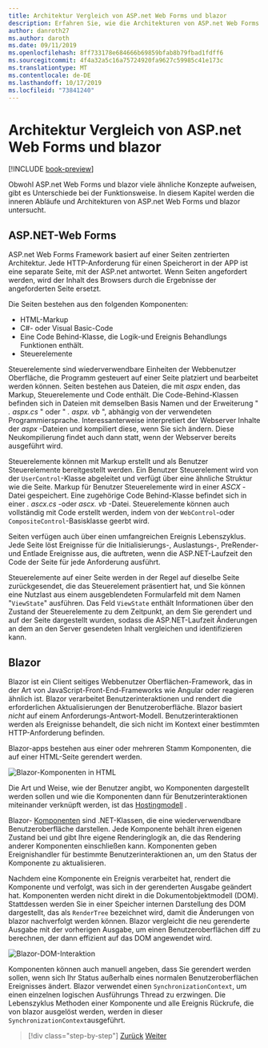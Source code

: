 ```yaml
---
title: Architektur Vergleich von ASP.net Web Forms und blazor
description: Erfahren Sie, wie die Architekturen von ASP.net Web Forms und blazor vergleichen.
author: danroth27
ms.author: daroth
ms.date: 09/11/2019
ms.openlocfilehash: 8ff733178e684666b69859bfab8b79fbad1fdff6
ms.sourcegitcommit: 4f4a32a5c16a75724920fa9627c59985c41e173c
ms.translationtype: MT
ms.contentlocale: de-DE
ms.lasthandoff: 10/17/2019
ms.locfileid: "73841240"
---
```

# <a name="architecture-comparison-of-aspnet-web-forms-and-blazor"></a>Architektur Vergleich von ASP.net Web Forms und blazor

[!INCLUDE [book-preview](../../../includes/book-preview.md)]

Obwohl ASP.net Web Forms und blazor viele ähnliche Konzepte aufweisen, gibt es Unterschiede bei der Funktionsweise. In diesem Kapitel werden die inneren Abläufe und Architekturen von ASP.net Web Forms und blazor untersucht.

## <a name="aspnet-web-forms"></a>ASP.NET-Web Forms

ASP.net Web Forms Framework basiert auf einer Seiten zentrierten Architektur. Jede HTTP-Anforderung für einen Speicherort in der APP ist eine separate Seite, mit der ASP.net antwortet. Wenn Seiten angefordert werden, wird der Inhalt des Browsers durch die Ergebnisse der angeforderten Seite ersetzt.

Die Seiten bestehen aus den folgenden Komponenten:

- HTML-Markup
- C#- oder Visual Basic-Code
- Eine Code Behind-Klasse, die Logik-und Ereignis Behandlungs Funktionen enthält.
- Steuerelemente

Steuerelemente sind wiederverwendbare Einheiten der Webbenutzer Oberfläche, die Programm gesteuert auf einer Seite platziert und bearbeitet werden können. Seiten bestehen aus Dateien, die mit *aspx* enden, das Markup, Steuerelemente und Code enthält. Die Code-Behind-Klassen befinden sich in Dateien mit demselben Basis Namen und der Erweiterung " *. aspx.cs* " oder " *. aspx. vb* ", abhängig von der verwendeten Programmiersprache. Interessanterweise interpretiert der Webserver Inhalte der *aspx* -Dateien und kompiliert diese, wenn Sie sich ändern. Diese Neukompilierung findet auch dann statt, wenn der Webserver bereits ausgeführt wird.

Steuerelemente können mit Markup erstellt und als Benutzer Steuerelemente bereitgestellt werden. Ein Benutzer Steuerelement wird von der `UserControl`-Klasse abgeleitet und verfügt über eine ähnliche Struktur wie die Seite. Markup für Benutzer Steuerelemente wird in einer *ASCX* -Datei gespeichert. Eine zugehörige Code Behind-Klasse befindet sich in einer *. ascx.cs* -oder *ascx. vb* -Datei. Steuerelemente können auch vollständig mit Code erstellt werden, indem von der `WebControl`-oder `CompositeControl`-Basisklasse geerbt wird.

Seiten verfügen auch über einen umfangreichen Ereignis Lebenszyklus. Jede Seite löst Ereignisse für die Initialisierungs-, Auslastungs-, PreRender-und Entlade Ereignisse aus, die auftreten, wenn die ASP.NET-Laufzeit den Code der Seite für jede Anforderung ausführt.

Steuerelemente auf einer Seite werden in der Regel auf dieselbe Seite zurückgesendet, die das Steuerelement präsentiert hat, und Sie können eine Nutzlast aus einem ausgeblendeten Formularfeld mit dem Namen "`ViewState`" ausführen. Das Feld `ViewState` enthält Informationen über den Zustand der Steuerelemente zu dem Zeitpunkt, an dem Sie gerendert und auf der Seite dargestellt wurden, sodass die ASP.NET-Laufzeit Änderungen an dem an den Server gesendeten Inhalt vergleichen und identifizieren kann.

## <a name="blazor"></a>Blazor

Blazor ist ein Client seitiges Webbenutzer Oberflächen-Framework, das in der Art von JavaScript-Front-End-Frameworks wie Angular oder reagieren ähnlich ist. Blazor verarbeitet Benutzerinteraktionen und rendert die erforderlichen Aktualisierungen der Benutzeroberfläche. Blazor basiert *nicht* auf einem Anforderungs-Antwort-Modell. Benutzerinteraktionen werden als Ereignisse behandelt, die sich nicht im Kontext einer bestimmten HTTP-Anforderung befinden.

Blazor-apps bestehen aus einer oder mehreren Stamm Komponenten, die auf einer HTML-Seite gerendert werden.

![Blazor-Komponenten in HTML](./media/architecture-comparison/blazor-components-in-html.png)

Die Art und Weise, wie der Benutzer angibt, wo Komponenten dargestellt werden sollen und wie die Komponenten dann für Benutzerinteraktionen miteinander verknüpft werden, ist das [Hostingmodell](hosting-models.md) .

Blazor- [Komponenten](components.md) sind .NET-Klassen, die eine wiederverwendbare Benutzeroberfläche darstellen. Jede Komponente behält ihren eigenen Zustand bei und gibt Ihre eigene Renderinglogik an, die das Rendering anderer Komponenten einschließen kann. Komponenten geben Ereignishandler für bestimmte Benutzerinteraktionen an, um den Status der Komponente zu aktualisieren.

Nachdem eine Komponente ein Ereignis verarbeitet hat, rendert die Komponente und verfolgt, was sich in der gerenderten Ausgabe geändert hat. Komponenten werden nicht direkt in die Dokumentobjektmodell (DOM). Stattdessen werden Sie in einer Speicher internen Darstellung des DOM dargestellt, das als `RenderTree` bezeichnet wird, damit die Änderungen von blazor nachverfolgt werden können. Blazor vergleicht die neu gerenderte Ausgabe mit der vorherigen Ausgabe, um einen Benutzeroberflächen diff zu berechnen, der dann effizient auf das DOM angewendet wird.

![Blazor-DOM-Interaktion](./media/architecture-comparison/blazor-dom-interaction.png)

Komponenten können auch manuell angeben, dass Sie gerendert werden sollen, wenn sich Ihr Status außerhalb eines normalen Benutzeroberflächen Ereignisses ändert. Blazor verwendet einen `SynchronizationContext`, um einen einzelnen logischen Ausführungs Thread zu erzwingen. Die Lebenszyklus Methoden einer Komponente und alle Ereignis Rückrufe, die von blazor ausgelöst werden, werden in dieser `SynchronizationContext`ausgeführt.

>[!div class="step-by-step"]
>[Zurück](introduction.md)
>[Weiter](hosting-models.md)
